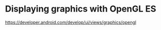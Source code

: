 # Displaying graphics with OpenGL ES #

<https://developer.android.com/develop/ui/views/graphics/opengl>
